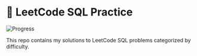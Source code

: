 # 🧠 LeetCode SQL Practice

![Progress](https://img.shields.io/badge/Progress-0%2F50-blue)

This repo contains my solutions to LeetCode SQL problems categorized by difficulty.
